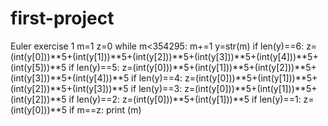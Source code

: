 # first-project
Euler exercise 1
m=1
z=0
while m<354295:
    m+=1
    y=str(m)
    if len(y)==6:
      z=(int(y[0]))**5+(int(y[1]))**5+(int(y[2]))**5+(int(y[3]))**5+(int(y[4]))**5+(int(y[5]))**5
    if len(y)==5:
      z=(int(y[0]))**5+(int(y[1]))**5+(int(y[2]))**5+(int(y[3]))**5+(int(y[4]))**5
    if len(y)==4:
      z=(int(y[0]))**5+(int(y[1]))**5+(int(y[2]))**5+(int(y[3]))**5
    if len(y)==3:
      z=(int(y[0]))**5+(int(y[1]))**5+(int(y[2]))**5
    if len(y)==2:
      z=(int(y[0]))**5+(int(y[1]))**5
    if len(y)==1:
      z=(int(y[0]))**5
    if m==z:
        print (m)
